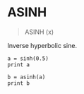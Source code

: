 # ASINH

> ASINH (x)

Inverse hyperbolic sine.

```
a = sinh(0.5)
print a

b = asinh(a)
print b
```

